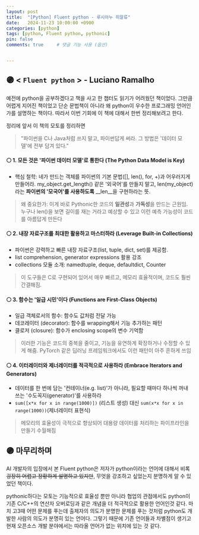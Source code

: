 ```yaml
---
layout: post
title:  "[Python] Fluent python - 루시아누 히말류"
date:   2024-11-23 10:00:00 +0900
categories: [python]
tags: [python, Fluent python, pythonic]
pin: false
comments: true     # 댓글 기능 사용 (옵션)


---
```

## 🟣 < `Fluent python` > - Luciano Ramalho 
예전에 python을 공부하겠다고 책을 사고 한 챕터도 읽기가 어려웠던 책이었다. 그만큼 어렵게 지어진 책이었고 단순 문법책이 아니라 왜 python이 우수한 프로그래밍 언어인가를 설명하는 책이다. 따라서 이번 기회에 이 책에 대해서 한번 정리해보려고 한다.

정리에 앞서 이 책의 모토를 정리하면

> "파이썬을 C나 Java처럼 쓰지 말고, 파이썬답게 써라. 그 방법은 '데이터 모델'에 전부 담겨 있다."



#### ⚪ 1. 모든 것은 '파이썬 데이터 모델'로 통한다 (The Python Data Model is Key)
- 핵심 철학: 네가 만드는 객체를 파이썬의 기본 문법([], len(), for, +)과 어우러지게 만들어라. my_object.get_length() 같은 '외국어'를 만들지 말고, len(my_object)라는 **파이썬의 '모국어'를 사용하도록** __len__을 구현하라는 뜻.

> 왜 중요한가: 이게 바로 Pythonic한 코드의 **일관성**과 **가독성**을 만드는 근원임. 누구나 len()을 보면 길이를 재는 거라고 예상할 수 있고 이런 예측 가능성이 코드를 아름답게 만든다


#### ⚪ 2. 내장 자료구조를 최대한 활용하고 마스터하라 (Leverage Built-in Collections)
- 파이썬은 강력하고 빠른 내장 자료구조(list, tuple, dict, set)를 제공함. 
- list comprehension, generator expressions 활용 강조
- collections 모듈 소개: namedtuple, deque, defaultdict, Counter

> 이 도구들은 C로 구현되어 있어서 매우 빠르고, 메모리 효율적이며, 코드도 훨씬 간결해짐.

#### ⚪ 3. 함수는 '일급 시민'이다 (Functions are First-Class Objects)
- 일급 객체로서의 함수: 함수도 값처럼 전달 가능
- 데코레이터 (decorator): 함수를 wrapping해서 기능 추가하는 패턴
- 클로저 (closure): 함수가 enclosing scope의 변수 기억함

> 이러한 기능은 코드의 중복을 줄이고, 기능을 유연하게 확장하거나 수정할 수 있게 해줌. PyTorch 같은 딥러닝 프레임워크에서도 이런 패턴이 아주 흔하게 쓰임

#### ⚪ 4. 이터레이터와 제너레이터를 적극적으로 사용하라 (Embrace Iterators and Generators)
- 데이터를 한 번에 담는 '컨테이너(e.g. list)'가 아니라, 필요할 때마다 하나씩 꺼내 쓰는 '수도꼭지(generator)'를 사용하라
- `sum([x*x for x in range(1000)])` (리스트 생성) 대신 `sum(x*x for x in range(1000))`(제너레이터 표현식)

> 메모리의 효율성이 극적으로 향상되어 대용량 데이터를 처리하는 파이프라인을 만들기 수월해짐
 



## 🟣 마무리하며
AI 개발자의 입장에서 본 Fluent python은 저자가 python이라는 언어에 대해서 비록 ~~굉장히 어렵고 장황하게 설명하고 있지만~~, 무엇을 강조하고 싶었는지 분명하게 알 수 있었던 책이다.

pythonic하다는 모토는 기능적으로 효율성 뿐만 아니라 협업의 관점에서도 python이 기존 C/C++의 연산자 오버로딩과 같은 개념을 더 적극적으로 활용한 언어인것 같다. 마치 고3때 어떤 문제를 푸는데 출제자의 의도가 분명한 문제를 푸는 것처럼 python도 개발한 사람의 의도가 분명히 있는 언어다. 그렇기 때문에 기존 언어들과 차별점이 생기고 현재 오픈소스 개발 분야에서는 따라올 언어가 없는 위치에 있는 것 같다.